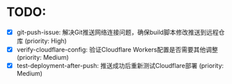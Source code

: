 # TODO:

- [x] git-push-issue: 解决Git推送网络连接问题，确保build脚本修改推送到远程仓库 (priority: High)
- [x] verify-cloudflare-config: 验证Cloudflare Workers配置是否需要其他调整 (priority: Medium)
- [x] test-deployment-after-push: 推送成功后重新测试Cloudflare部署 (priority: Medium)
